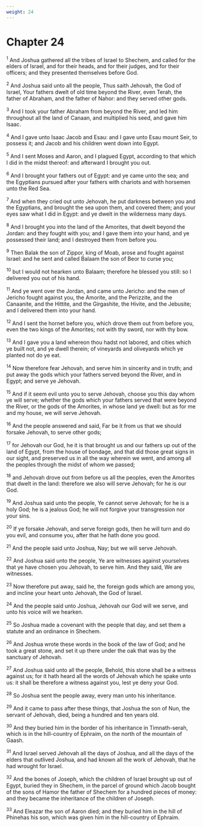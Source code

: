```yaml
---
weight: 24
---
```


# Chapter 24

<sup>1</sup> And Joshua gathered all the tribes of Israel to Shechem, and called for the elders of Israel, and for their heads, and for their judges, and for their officers; and they presented themselves before God. 

<sup>2</sup> And Joshua said unto all the people, Thus saith Jehovah, the God of Israel, Your fathers dwelt of old time beyond the River, even Terah, the father of Abraham, and the father of Nahor: and they served other gods. 

<sup>3</sup> And I took your father Abraham from beyond the River, and led him throughout all the land of Canaan, and multiplied his seed, and gave him Isaac. 

<sup>4</sup> And I gave unto Isaac Jacob and Esau: and I gave unto Esau mount Seir, to possess it; and Jacob and his children went down into Egypt. 

<sup>5</sup> And I sent Moses and Aaron, and I plagued Egypt, according to that which I did in the midst thereof: and afterward I brought you out. 

<sup>6</sup> And I brought your fathers out of Egypt: and ye came unto the sea; and the Egyptians pursued after your fathers with chariots and with horsemen unto the Red Sea. 

<sup>7</sup> And when they cried out unto Jehovah, he put darkness between you and the Egyptians, and brought the sea upon them, and covered them; and your eyes saw what I did in Egypt: and ye dwelt in the wilderness many days. 

<sup>8</sup> And I brought you into the land of the Amorites, that dwelt beyond the Jordan: and they fought with you; and I gave them into your hand, and ye possessed their land; and I destroyed them from before you. 

<sup>9</sup> Then Balak the son of Zippor, king of Moab, arose and fought against Israel: and he sent and called Balaam the son of Beor to curse you; 

<sup>10</sup> but I would not hearken unto Balaam; therefore he blessed you still: so I delivered you out of his hand. 

<sup>11</sup> And ye went over the Jordan, and came unto Jericho: and the men of Jericho fought against you, the Amorite, and the Perizzite, and the Canaanite, and the Hittite, and the Girgashite, the Hivite, and the Jebusite; and I delivered them into your hand. 

<sup>12</sup> And I sent the hornet before you, which drove them out from before you, even the two kings of the Amorites; not with thy sword, nor with thy bow. 

<sup>13</sup> And I gave you a land whereon thou hadst not labored, and cities which ye built not, and ye dwell therein; of vineyards and oliveyards which ye planted not do ye eat. 

<sup>14</sup> Now therefore fear Jehovah, and serve him in sincerity and in truth; and put away the gods which your fathers served beyond the River, and in Egypt; and serve ye Jehovah. 

<sup>15</sup> And if it seem evil unto you to serve Jehovah, choose you this day whom ye will serve; whether the gods which your fathers served that were beyond the River, or the gods of the Amorites, in whose land ye dwell: but as for me and my house, we will serve Jehovah. 

<sup>16</sup> And the people answered and said, Far be it from us that we should forsake Jehovah, to serve other gods; 

<sup>17</sup> for Jehovah our God, he it is that brought us and our fathers up out of the land of Egypt, from the house of bondage, and that did those great signs in our sight, and preserved us in all the way wherein we went, and among all the peoples through the midst of whom we passed; 

<sup>18</sup> and Jehovah drove out from before us all the peoples, even the Amorites that dwelt in the land: therefore we also will serve Jehovah; for he is our God. 

<sup>19</sup> And Joshua said unto the people, Ye cannot serve Jehovah; for he is a holy God; he is a jealous God; he will not forgive your transgression nor your sins. 

<sup>20</sup> If ye forsake Jehovah, and serve foreign gods, then he will turn and do you evil, and consume you, after that he hath done you good. 

<sup>21</sup> And the people said unto Joshua, Nay; but we will serve Jehovah. 

<sup>22</sup> And Joshua said unto the people, Ye are witnesses against yourselves that ye have chosen you Jehovah, to serve him. And they said, We are witnesses. 

<sup>23</sup> Now therefore put away, said he, the foreign gods which are among you, and incline your heart unto Jehovah, the God of Israel. 

<sup>24</sup> And the people said unto Joshua, Jehovah our God will we serve, and unto his voice will we hearken. 

<sup>25</sup> So Joshua made a covenant with the people that day, and set them a statute and an ordinance in Shechem. 

<sup>26</sup> And Joshua wrote these words in the book of the law of God; and he took a great stone, and set it up there under the oak that was by the sanctuary of Jehovah. 

<sup>27</sup> And Joshua said unto all the people, Behold, this stone shall be a witness against us; for it hath heard all the words of Jehovah which he spake unto us: it shall be therefore a witness against you, lest ye deny your God. 

<sup>28</sup> So Joshua sent the people away, every man unto his inheritance. 

<sup>29</sup> And it came to pass after these things, that Joshua the son of Nun, the servant of Jehovah, died, being a hundred and ten years old. 

<sup>30</sup> And they buried him in the border of his inheritance in Timnath-serah, which is in the hill-country of Ephraim, on the north of the mountain of Gaash. 

<sup>31</sup> And Israel served Jehovah all the days of Joshua, and all the days of the elders that outlived Joshua, and had known all the work of Jehovah, that he had wrought for Israel. 

<sup>32</sup> And the bones of Joseph, which the children of Israel brought up out of Egypt, buried they in Shechem, in the parcel of ground which Jacob bought of the sons of Hamor the father of Shechem for a hundred pieces of money: and they became the inheritance of the children of Joseph. 

<sup>33</sup> And Eleazar the son of Aaron died; and they buried him in the hill of Phinehas his son, which was given him in the hill-country of Ephraim. 

